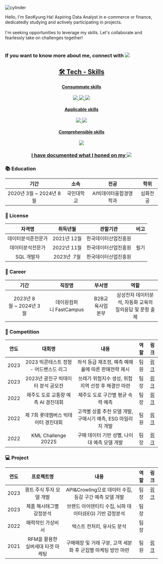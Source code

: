 ![cylinder](https://capsule-render.vercel.app/api?type=cylinder&color=auto&text=Welcome&fontAlignY=45&fontSize=40&height=150&animation=blinking&desc=This%20is%20SeoKyung'sGithub&descAlignY=70)


Hello, I'm SeoKyung Ha! Aspiring Data Analyst in e-commerce or finance, dedicatedly studying and actively participating in projects. <br><br>
I'm seeking opportunities to leverage my skills. Let's collaborate and fearlessly take on challenges together!<br><br>
### If you want to know more about me, connect with </span><a href="https://myslice.is/@HaSeoKyung" target="_blank"><img src="https://img.shields.io/badge/SLICE-002E5F?style=plastic&logo=NFC&color=black&logoColor=white&labelColor=black&link=https://myslice.is/@HaSeoKyung">

<div align=center><h2> 🛠 Tech - Skills </h2></div>
<div align=center><h4> Consummate skills </h4></div>
<div align=center><img src="https://img.shields.io/badge/Python-3776AB?style=flat&logo=Python&logoColor=white"/> <img src="https://img.shields.io/badge/Jupyter-F37626?style=flat&logo=Jupyter&logoColor=white"/> 
<img src="https://img.shields.io/badge/Pandas-150458?style=flat-square&logo=Pandas&logoColor=white"></div>

<div align=center><h4> Applicable skills </h4></div>
<div align=center><img src="https://img.shields.io/badge/PyTorch-EE4C2C?style=flat&logo=PyTorch&logoColor=white"/>
<img src="https://img.shields.io/badge/SQL-4479A1?style=flat&logo=MySQL&logoColor=white"/></div>

<div align=center><h4> Comprehensible skills </h4></div>
<div align=center><img src="https://img.shields.io/badge/Streamlit-FF4B4B?style=flat-square&logo=Streamlit&logoColor=white"/></div>

<div align=center><h3>I have documented what I honed on my   <a href="https://blinding.tistory.com/" target="_blank"><img src="https://img.shields.io/badge/Tistory-000000?style=flat-square&logo=Tistory&logoColor=white&link=https://blinding.tistory.com/"/></a></h3></div>

### 📚 Education
|기간|소속|전공|학위|
|:---:|:---:|:---:|:---:|
|2020년&#160;3월&#160;~&#160;2024년&#160;8월|국민대학교|AI빅데이터융합경영학과|심화전공|

### 📜 License
|자격명|취득년월|관할기관|비고|
|:---:|:---:|:---:|:---:|
|데이터분석준전문가|2021년&#160;12월|한국데이터산업진흥원|&#160;&#160;|
|데이터분석전문가|2022년&#160;11월|한국데이터산업진흥원|필기|
|SQL&#160;개발자|2023년&#160;&#160;7월|한국데이터산업진흥원|&#160;&#160;|


### 💼 Career
|기간|직장명|부서명|역할|
|:---:|:---:|:---:|:---:|
|2023년&#160;8월&#160;~&#160;2024년&#160;3월|데이원컴퍼니&#160;FastCampus|B2B교육사업본부|삼성전자 데이터분석, 자동화 교육의 질의응답 및 문항 출제|

### 🏅 Competition

|연도|대회명|내용|역할|링크|
| :------: | :------: | :------: | :------: | :------: |
| 2023 | 2023 빅콘테스트 정형 - 어드밴스드 리그 | 좌석 등급 재조정, 예측 예매율에 따른 판매전략 제시 | 팀원 | [링크](https://github.com/HASEOKYUNG/2023_Bigcontest) |
| 2023 | 2023년 광진구 빅데이터 분석 공모전 | 쓰레기 위험지수 생성, 위험지역 선정 후 해결안 마련 | 팀장 | [링크](https://github.com/HASEOKYUNG/2023_Gwangjingu_BigdataContest) |
| 2022 | 제주도 도로 교통량 예측 AI 경진대회 | 제주도 도로 구간별 평균 속력 예측 | 팀장 | [링크](https://github.com/HASEOKYUNG/Dacon-JejuIsland-RoadTrafficPrediction) |
| 2022 | 제 7회 롯데멤버스 빅데이터 경진대회 | 고객별 상품 추천 모델 개발, 구매시기 예측, ESG 마일리지 개발 | 팀원 | [링크](https://github.com/HASEOKYUNG/7th-LOTTEMembers-BigDataCompetition) |
| 2022 | KML Challenge 2022S | 구매 데이터 기반 성별, 나이대 예측 모델 개발 | 팀장 | [링크](https://github.com/HASEOKYUNG/2022S_KaggleKMLChallenge) |

### 💻  Project


|연도|프로젝트명|내용|역할|링크|
| :------: | :------: | :------: | :------: | :------: |
| 2023 | 퀀트 주식 투자 모델 개발 | API&Crowling으로 데이터 수집, 등감 구간 예측 모델 개발 | 팀장 | [링크](https://github.com/HASEOKYUNG/Quantitative_Stock_Investment) |
| 2023 | 제품 해시태그별 감정분석 | 브랜드 아이덴티티 수집, 뇌파 데이터(EEG) 기반 감정분석 | 팀장 |  |
| 2022 | 매력적인 가상비서 | 텍스트 전처리, 유사도 분석 | 팀장 | |
| 2021 | RFM을 활용한 실버세대 타겟 마케팅 | 구매매장 및 거래 구분, 고객 세분화 후 군집별 마케팅 방안 마련  | 팀원 | [링크](https://github.com/HASEOKYUNG/CRM_for_SilverGeneration) |
